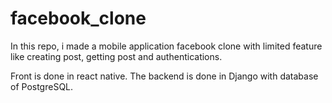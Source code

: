 ﻿# facebook_clone

In this repo, i made a mobile application facebook clone with limited feature like creating post, getting post and authentications.

Front is done in react native.
The backend is done in Django with database of PostgreSQL.
